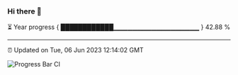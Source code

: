 ### Hi there 👋

⏳ Year progress { ████████████▁▁▁▁▁▁▁▁▁▁▁▁▁▁▁▁▁▁ } 42.88 %

---

⏰ Updated on Tue, 06 Jun 2023 12:14:02 GMT

![Progress Bar CI](https://github.com/Shyam-Makwana/GitHub-Actions-Demo/workflows/Progress%20Bar%20CI/badge.svg)
